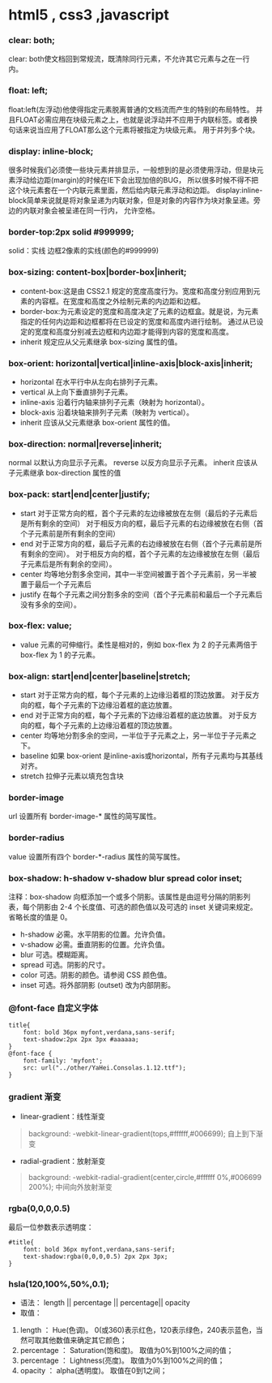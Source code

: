 # html5 , css3 ,javascript

### clear: both;
clear: both使文档回到常规流，既清除同行元素，不允许其它元素与之在一行内。

### float: left;
float:left(左浮动)他使得指定元素脱离普通的文档流而产生的特别的布局特性。
并且FLOAT必需应用在块级元素之上，也就是说浮动并不应用于内联标签。或者换句话来说当应用了FLOAT那么这个元素将被指定为块级元素。
用于并列多个块。

### display: inline-block;
很多时候我们必须使一些块元素并排显示，一般想到的是必须使用浮动，但是块元素浮动给边距(margin)的时候在IE下会出现加倍的BUG，
所以很多时候不得不把这个块元素套在一个内联元素里面，然后给内联元素浮动和边距。
display:inline-block简单来说就是将对象呈递为内联对象，但是对象的内容作为块对象呈递。旁边的内联对象会被呈递在同一行内，
允许空格。

### border-top:2px solid #999999;
solid：实线
边框2像素的实线(颜色的#999999)

### box-sizing: content-box|border-box|inherit;
* content-box:这是由 CSS2.1 规定的宽度高度行为。宽度和高度分别应用到元素的内容框。在宽度和高度之外绘制元素的内边距和边框。
* border-box:为元素设定的宽度和高度决定了元素的边框盒。就是说，为元素指定的任何内边距和边框都将在已设定的宽度和高度内进行绘制。
  通过从已设定的宽度和高度分别减去边框和内边距才能得到内容的宽度和高度。
* inherit	规定应从父元素继承 box-sizing 属性的值。

### box-orient: horizontal|vertical|inline-axis|block-axis|inherit;
* horizontal	在水平行中从左向右排列子元素。
* vertical	    从上向下垂直排列子元素。
* inline-axis	沿着行内轴来排列子元素（映射为 horizontal）。
* block-axis	沿着块轴来排列子元素（映射为 vertical）。
* inherit	    应该从父元素继承 box-orient 属性的值。

### box-direction: normal|reverse|inherit;
normal	以默认方向显示子元素。
reverse	以反方向显示子元素。
inherit	应该从子元素继承 box-direction 属性的值

### box-pack: start|end|center|justify;
* start
对于正常方向的框，首个子元素的左边缘被放在左侧（最后的子元素后是所有剩余的空间）
对于相反方向的框，最后子元素的右边缘被放在右侧（首个子元素前是所有剩余的空间）
* end
对于正常方向的框，最后子元素的右边缘被放在右侧（首个子元素前是所有剩余的空间）。
对于相反方向的框，首个子元素的左边缘被放在左侧（最后子元素后是所有剩余的空间）。
* center	均等地分割多余空间，其中一半空间被置于首个子元素前，另一半被置于最后一个子元素后
* justify	在每个子元素之间分割多余的空间（首个子元素前和最后一个子元素后没有多余的空间）。

### box-flex: value;
* value	元素的可伸缩行。柔性是相对的，例如 box-flex 为 2 的子元素两倍于 box-flex 为 1 的子元素。

### box-align: start|end|center|baseline|stretch;
* start
对于正常方向的框，每个子元素的上边缘沿着框的顶边放置。
对于反方向的框，每个子元素的下边缘沿着框的底边放置。
* end
对于正常方向的框，每个子元素的下边缘沿着框的底边放置。
对于反方向的框，每个子元素的上边缘沿着框的顶边放置。
* center	均等地分割多余的空间，一半位于子元素之上，另一半位于子元素之下。
* baseline	如果 box-orient 是inline-axis或horizontal，所有子元素均与其基线对齐。
* stretch	拉伸子元素以填充包含块

### border-image
 url	设置所有 border-image-* 属性的简写属性。

### border-radius
 value 设置所有四个 border-*-radius 属性的简写属性。

### box-shadow: h-shadow v-shadow blur spread color inset;
 注释：box-shadow 向框添加一个或多个阴影。该属性是由逗号分隔的阴影列表，每个阴影由 2-4 个长度值、可选的颜色值以及可选的 inset 关键词来规定。省略长度的值是 0。

* h-shadow	必需。水平阴影的位置。允许负值。
* v-shadow	必需。垂直阴影的位置。允许负值。
* blur	可选。模糊距离。
* spread	可选。阴影的尺寸。
* color	可选。阴影的颜色。请参阅 CSS 颜色值。
* inset	可选。将外部阴影 (outset) 改为内部阴影。

### @font-face 自定义字体

    title{
        font: bold 36px myfont,verdana,sans-serif;
        text-shadow:2px 2px 3px #aaaaaa;
    }
    @font-face {
        font-family: 'myfont';
        src: url("../other/YaHei.Consolas.1.12.ttf");
    }

### gradient 渐变
* linear-gradient：线性渐变
> background: -webkit-linear-gradient(tops,#ffffff,#006699); 自上到下渐变
* radial-gradient：放射渐变
> background: -webkit-radial-gradient(center,circle,#ffffff 0%,#006699 200%); 中间向外放射渐变

### rgba(0,0,0,0.5)
最后一位参数表示透明度：

    #title{
        font: bold 36px myfont,verdana,sans-serif;
        text-shadow:rgba(0,0,0,0.5) 2px 2px 3px;
    }

### hsla(120,100%,50%,0.1);
* 语法：
length || percentage || percentage|| opacity
* 取值：
1. length ：
Hue(色调)。 0(或360)表示红色，120表示绿色，240表示蓝色，当然可取其他数值来确定其它颜色；
2. percentage ：
Saturation(饱和度)。 取值为0%到100%之间的值；
3. percentage ：
Lightness(亮度)。 取值为0%到100%之间的值；
4. opacity ：
alpha(透明度)。 取值在0到1之间；